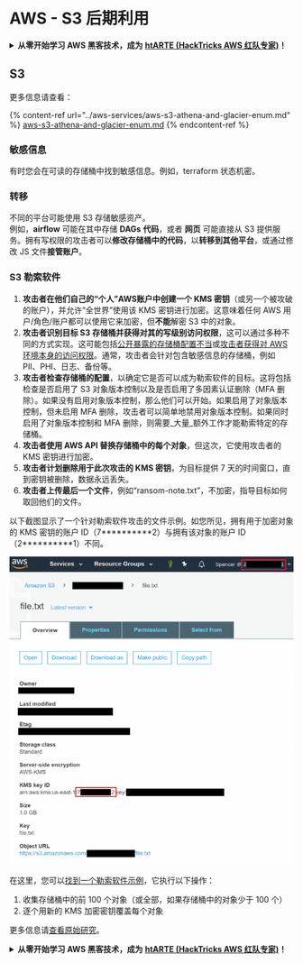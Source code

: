 # AWS - S3 后期利用

<details>

<summary><strong>从零开始学习 AWS 黑客技术，成为</strong> <a href="https://training.hacktricks.xyz/courses/arte"><strong>htARTE (HackTricks AWS 红队专家)</strong></a><strong>！</strong></summary>

支持 HackTricks 的其他方式：

* 如果您想在 HackTricks 中看到您的**公司广告**或**下载 HackTricks 的 PDF**，请查看[**订阅计划**](https://github.com/sponsors/carlospolop)！
* 获取[**官方的 PEASS & HackTricks 商品**](https://peass.creator-spring.com)
* 探索[**PEASS 家族**](https://opensea.io/collection/the-peass-family)，我们独家的[**NFTs 集合**](https://opensea.io/collection/the-peass-family)
* **加入** 💬 [**Discord 群组**](https://discord.gg/hRep4RUj7f) 或 [**telegram 群组**](https://t.me/peass) 或在 **Twitter** 🐦 上**关注**我 [**@carlospolopm**](https://twitter.com/carlospolopm)**。**
* **通过向** [**HackTricks**](https://github.com/carlospolop/hacktricks) 和 [**HackTricks Cloud**](https://github.com/carlospolop/hacktricks-cloud) github 仓库提交 PR 来分享您的黑客技巧。

</details>

## S3

更多信息请查看：

{% content-ref url="../aws-services/aws-s3-athena-and-glacier-enum.md" %}
[aws-s3-athena-and-glacier-enum.md](../aws-services/aws-s3-athena-and-glacier-enum.md)
{% endcontent-ref %}

### 敏感信息

有时您会在可读的存储桶中找到敏感信息。例如，terraform 状态机密。

### 转移

不同的平台可能使用 S3 存储敏感资产。\
例如，**airflow** 可能在其中存储 **DAGs** **代码**，或者 **网页** 可能直接从 S3 提供服务。拥有写权限的攻击者可以**修改存储桶中的代码**，以**转移到其他平台**，或通过修改 JS 文件**接管账户**。

### S3 勒索软件

1. **攻击者在他们自己的“个人”AWS账户中创建一个 KMS 密钥**（或另一个被攻破的账户），并允许“全世界”使用该 KMS 密钥进行加密。这意味着任何 AWS 用户/角色/账户都可以使用它来加密，但**不能**解密 S3 中的对象。
2. **攻击者识别目标 S3 存储桶并获得对其的写级别访问权限**，这可以通过多种不同的方式实现。这可能包括[公开暴露的存储桶配置不当](https://rhinosecuritylabs.com/penetration-testing/penetration-testing-aws-storage/)或[攻击者获得对 AWS 环境本身的访问权限](https://rhinosecuritylabs.com/penetration-testing/penetration-testing-aws-storage/)。通常，攻击者会针对包含敏感信息的存储桶，例如 PII、PHI、日志、备份等。
3. **攻击者检查存储桶的配置**，以确定它是否可以成为勒索软件的目标。这将包括检查是否启用了 S3 对象版本控制以及是否启用了多因素认证删除（MFA 删除）。如果没有启用对象版本控制，那么他们可以开始。如果启用了对象版本控制，但未启用 MFA 删除，攻击者可以简单地禁用对象版本控制。如果同时启用了对象版本控制和 MFA 删除，则需要_大量_额外工作才能勒索特定的存储桶。
4. **攻击者使用 AWS API 替换存储桶中的每个对象**，但这次，它使用攻击者的 KMS 密钥进行加密。
5. **攻击者计划删除用于此次攻击的 KMS 密钥**，为目标提供 7 天的时间窗口，直到密钥被删除，数据永远丢失。
6. **攻击者上传最后一个文件**，例如“ransom-note.txt”，不加密，指导目标如何取回他们的文件。

以下截图显示了一个针对勒索软件攻击的文件示例。如您所见，拥有用于加密对象的 KMS 密钥的账户 ID（7\*\*\*\*\*\*\*\*\*\*2）与拥有该对象的账户 ID（2\*\*\*\*\*\*\*\*\*\*1）不同。

![](<../../../.gitbook/assets/image (2) (1) (1) (1) (1) (1) (1) (1) (1) (1) (1) (1) (1) (1).png>)

在这里，您可以[找到一个勒索软件示例](https://github.com/RhinoSecurityLabs/Cloud-Security-Research/blob/master/AWS/s3\_ransomware/s3-ransomware-poc.py)，它执行以下操作：

1. 收集存储桶中的前 100 个对象（或全部，如果存储桶中的对象少于 100 个）
2. 逐个用新的 KMS 加密密钥覆盖每个对象

更多信息请[查看原始研究](https://rhinosecuritylabs.com/aws/s3-ransomware-part-1-attack-vector/)。

<details>

<summary><strong>从零开始学习 AWS 黑客技术，成为</strong> <a href="https://training.hacktricks.xyz/courses/arte"><strong>htARTE (HackTricks AWS 红队专家)</strong></a><strong>！</strong></summary>

支持 HackTricks 的其他方式：

* 如果您想在 HackTricks 中看到您的**公司广告**或**下载 HackTricks 的 PDF**，请查看[**订阅计划**](https://github.com/sponsors/carlospolop)！
* 获取[**官方的 PEASS & HackTricks 商品**](https://peass.creator-spring.com)
* 探索[**PEASS 家族**](https://opensea.io/collection/the-peass-family)，我们独家的[**NFTs 集合**](https://opensea.io/collection/the-peass-family)
* **加入** 💬 [**Discord 群组**](https://discord.gg/hRep4RUj7f) 或 [**telegram 群组**](https://t.me/peass) 或在 **Twitter** 🐦 上**关注**我 [**@carlospolopm**](https://twitter.com/carlospolopm)**。**
* **通过向** [**HackTricks**](https://github.com/carlospolop/hacktricks) 和 [**HackTricks Cloud**](https://github.com/carlospolop/hacktricks-cloud) github 仓库提交 PR 来分享您的黑客技巧。

</details>
